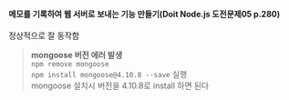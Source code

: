 #### 메모를 기록하여 웹 서버로 보내는 기능 만들기(Doit Node.js 도전문제05 p.280)
정상적으로 잘 동작함

> **mongoose 버전 에러 발생**  
> `npm remove mongoose`  
> `npm install mongoose@4.10.8 --save` 실행  
> mongoose 설치시 버전을 4.10.8로 install 하면 된다   
